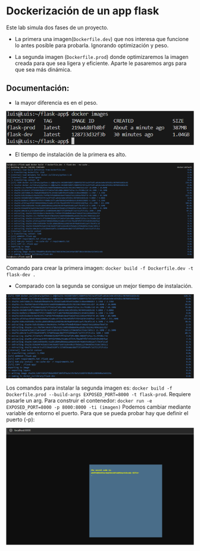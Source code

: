 # Dockerización de un app flask

Este lab simula dos fases de un proyecto. 

- La primera una imagen(`Dockerfile.dev`) que nos interesa que funcione lo antes posible para probarla.
Ignorando optimización y peso.

- La segunda imagen (`Dockerfile.prod`) donde optimizaremos la imagen creada para que sea ligera y eficiente.
Aparte le pasaremos args para que sea más dinámica.

## Documentación:

- la mayor diferencia es en el peso.

![example](/Sprint6/Lab2/flask-app/src/3.png)

- El tiempo de instalación de la primera es alto.

![example](/Sprint6/Lab2/flask-app/src/1.png)

Comando para crear la primera imagen: 
    `docker build -f Dockerfile.dev -t flask-dev .`

- Comparado con la segunda se consigue un mejor tiempo de instalación.

![example](/Sprint6/Lab2/flask-app/src/2.png)

Los comandos para instalar la segunda imagen es:
    `docker build -f Dockerfile.prod --build-args EXPOSED_PORT=8000 -t flask-prod`. Requiere pasarle un arg.
Para construir el contenedor: 
    `docker run -e EXPOSED_PORT=8000 -p 8000:8000 -ti (imagen)` Podemos cambiar mediante variable de entorno el puerto.
Para que se pueda probar hay que definir el puerto (-p):

![example](/Sprint6/Lab2/flask-app/src/4.png)
